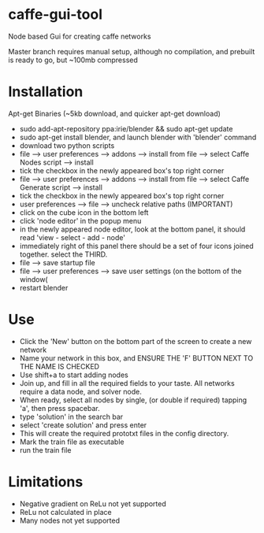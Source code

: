 caffe-gui-tool
==============

Node based Gui for creating caffe networks

Master branch requires manual setup, although no compilation, and prebuilt is ready to go, but ~100mb compressed

Installation
==============

Apt-get Binaries (~5kb download, and quicker apt-get download)
- sudo add-apt-repository ppa:irie/blender && sudo apt-get update
- sudo apt-get install blender, and launch blender with 'blender' command
- download two python scripts
- file --> user preferences --> addons --> install from file --> select Caffe Nodes script --> install
- tick the checkbox in the newly appeared box's top right corner
- file --> user preferences --> addons --> install from file --> select Caffe Generate script --> install
- tick the checkbox in the newly appeared box's top right corner
- user preferences --> file --> uncheck relative paths (IMPORTANT)
- click on the cube icon in the bottom left
- click 'node editor' in the popup menu
- in the newly appeared node editor, look at the bottom panel, it should read 'view - select - add - node'
- immediately right of this panel there should be a set of four icons joined together. select the THIRD.
- file --> save startup file
- file --> user preferences --> save user settings (on the bottom of the window(
- restart blender

Use
============
- Click the 'New' button on the bottom part of the screen to create a new network
- Name your network in this box, and ENSURE THE 'F' BUTTON NEXT TO THE NAME IS CHECKED
- Use shift+a to start adding nodes
- Join up, and fill in all the required fields to your taste. All networks require a data node, and solver node.
- When ready, select all nodes by single, (or double if required) tapping 'a', then press spacebar.
- type 'solution' in the search bar
- select 'create solution' and press enter
- This will create the required prototxt files in the config directory.
- Mark the train file as executable
- run the train file


Limitations
=============
- Negative gradient on ReLu not yet supported
- ReLu not calculated in place
- Many nodes not yet supported
